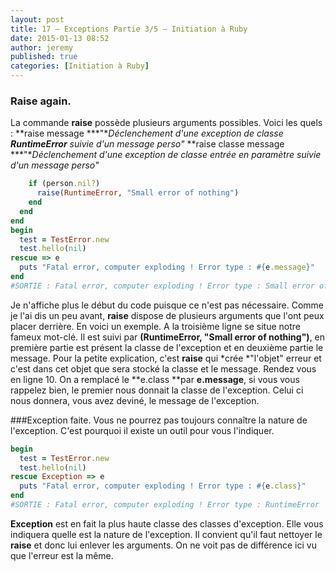 ```yaml
---
layout: post
title: 17 – Exceptions Partie 3/5 – Initiation à Ruby
date: 2015-01-13 08:52
author: jeremy
published: true
categories: [Initiation à Ruby]
---
```

### **Raise again.**
La commande **raise** possède plusieurs arguments possibles. Voici les quels :
**raise message ***"**Déclenchement d'une exception de classe ****RuntimeError**** suivie d'un message perso"*
**raise classe message ***"**Déclenchement d'une exception de classe entrée en paramètre suivie d'un message perso"*



<!--break-->

```ruby
    if (person.nil?)
      raise(RuntimeError, "Small error of nothing")
    end
  end
end
begin
  test = TestError.new
  test.hello(nil)
rescue => e
  puts "Fatal error, computer exploding ! Error type : #{e.message}"
end
#SORTIE : Fatal error, computer exploding ! Error type : Small error of nothing
```

Je n'affiche plus le début du code puisque ce n'est pas nécessaire.
Comme je l'ai dis un peu avant, **raise** dispose de plusieurs arguments que l'ont peux placer derrière. En voici un exemple. A la troisième ligne se situe notre fameux mot-clé. Il est suivi par **(RuntimeError, "Small error of nothing")**, en première partie est présent la classe de l'exception et en deuxième partie le message. Pour la petite explication, c'est **raise** qui *crée *"l'objet" erreur et c'est dans cet objet que sera stocké la classe et le message.
Rendez vous en ligne 10. On a remplacé le **e.class **par **e.message**, si vous vous rappelez bien, le premier nous donnait la classe de l'exception. Celui ci nous donnera, vous avez deviné, le message de l'exception.



###Exception faite.
Vous ne pourrez pas toujours connaître la nature de l'exception. C'est pourquoi il existe un outil pour vous l'indiquer.


```ruby
begin
  test = TestError.new
  test.hello(nil)
rescue Exception => e
  puts "Fatal error, computer exploding ! Error type : #{e.class}"
end
#SORTIE : Fatal error, computer exploding ! Error type : RuntimeError
```

**Exception** est en fait la plus haute classe des classes d'exception. Elle vous indiquera quelle est la nature de l'exception. Il convient qu'il faut nettoyer le **raise** et donc lui enlever les arguments. On ne voit pas de différence ici vu que l'erreur est la même.
